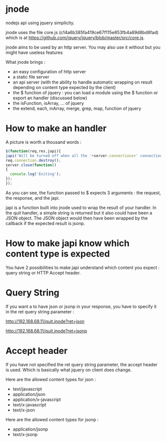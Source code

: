 jnode
====

nodejs api using jquery simplicity. 

jnode uses the file core.js (c14a6b385fa419ce67f115e853fb4a89d8bd8fad) which is at https://github.com/jquery/jquery/blob/master/src/core.js.

jnode aims to be used by an http server. You may also use it without but you might have useless features

What jnode brings :
- an easy configuration of http server
- a static file server
- an api server (with the ability to handle automatic wrapping on result depending on content type expected by the client)
- the $ function of jquery : you can load a module using the $ function or export an handler (discussed below)
- the isFunction, isArray, ... of jquery
- the extend, each, inArray, merge, grep, map,  function of jquery

How to make an handler
====

A picture is worth a thousand words :

```js
$(function(req,res,japi){
japi('Will be turned off when all the '+server.connections+' connection(s) will be closed');
req.connection.destroy();
server.close(function()
{
  console.log('Exiting');
});
});
```

As you can see, the function passed to $ expects 3 arguments : the request, the response, and the japi.

japi is a function built into jnode used to wrap the result of your handler. In the quit handler, a simple string is returned but it also could have been a JSON object. The JSON object would then have been wrapped by the callback if the expected result is jsonp.

How to make japi know which content type is expected
====
You have 2 possibilities to make japi understand which content you expect : query string or HTTP Accept header.

Query String
=====
If you want a to have json or jsonp in your response, you have to specify it in the ret query string parameter :

http://192.168.68.11/quit.jnode?ret=json

http://192.168.68.11/quit.jnode?ret=jsonp

Accept header
=====
If you have not specified the ret query string parameter, the accept header is used. Which is basically what jquery on client does change.

Here are the allowed content types for json :
  - text/javascript
  - application/json
  - application/x-javascript
  - text/x-javascript
  - text/x-json

Here are the allowed content types for jsonp :
  - application/jsonp
  - text/x-jsonp